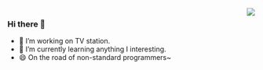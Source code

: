 <img align="right" src="https://github-readme-stats.vercel.app/api?username=zoctan&show_icons=true&icon_color=5094F0&text_color=&bg_color=ffffff&hide_title=true" />

### Hi there 👋

- 🔭 I’m working on TV station.
- 🌱 I’m currently learning anything I interesting.
- 😄 On the road of non-standard programmers~
